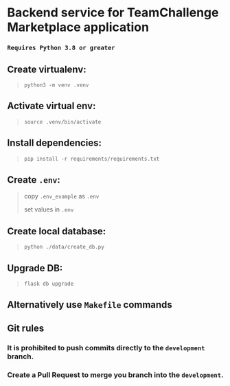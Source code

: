 # Backend service for TeamChallenge Marketplace application

### `Requires Python 3.8 or greater`

## Create virtualenv:
> `python3 -m venv .venv`

## Activate virtual env:
> `source .venv/bin/activate`

## Install dependencies:
> `pip install -r requirements/requirements.txt`

## Create `.env`:
> copy `.env_example` as `.env`
>
> set values in `.env`

## Create local database:
> `python ./data/create_db.py`

## Upgrade DB:
> `flask db upgrade`

## Alternatively use `Makefile` commands

## Git rules
### It is prohibited to push commits directly to the `development` branch.
### Create a Pull Request to merge you branch into the `development`. 

